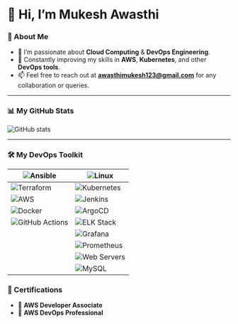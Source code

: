 # 👋 Hi, I’m Mukesh Awasthi  

### 🌟 About Me  
- 👀 I’m passionate about **Cloud Computing** & **DevOps Engineering**.  
- 🌱 Constantly improving my skills in **AWS**, **Kubernetes**, and other **DevOps tools**.  
- 📫 Feel free to reach out at **awasthimukesh123@gmail.com** for any collaboration or queries.  

---

### 📊 My GitHub Stats  

![GitHub stats](https://github-readme-stats.vercel.app/api?username=mukes137&show_icons=true&hide_rank=true&theme=radical)

---

### 🛠️ My DevOps Toolkit  
| ![Ansible](https://img.shields.io/badge/-Ansible-darkred?style=for-the-badge&logo=ansible&logoColor=white) | ![Linux](https://img.shields.io/badge/-Linux-009639?style=for-the-badge&logo=linux&logoColor=white) |  
| --- | --- |  
| ![Terraform](https://img.shields.io/badge/-Terraform-blueviolet?style=for-the-badge&logo=terraform&logoColor=white) | ![Kubernetes](https://img.shields.io/badge/-Kubernetes-blue?style=for-the-badge&logo=kubernetes&logoColor=white) |  
| ![AWS](https://img.shields.io/badge/-AWS-orange?style=for-the-badge&logo=amazon-aws&logoColor=white) | ![Jenkins](https://img.shields.io/badge/-Jenkins-orange?style=for-the-badge&logo=jenkins&logoColor=white) |  
| ![Docker](https://img.shields.io/badge/-Docker-skyblue?style=for-the-badge&logo=docker&logoColor=white) | ![ArgoCD](https://img.shields.io/badge/-ArgoCD-33a8f2?style=for-the-badge&logo=argo&logoColor=white) |  
| ![GitHub Actions](https://img.shields.io/badge/-GitHub%20Actions-darkblue?style=for-the-badge&logo=githubactions&logoColor=white) | ![ELK Stack](https://img.shields.io/badge/-ELK%20Stack-d33d3d?style=for-the-badge&logo=elasticsearch&logoColor=white) |  
|  | ![Grafana](https://img.shields.io/badge/-Grafana-000000?style=for-the-badge&logo=grafana&logoColor=white) |  
|  | ![Prometheus](https://img.shields.io/badge/-Prometheus-00d0f2?style=for-the-badge&logo=prometheus&logoColor=white) |  
|  | ![Web Servers](https://img.shields.io/badge/-Web%20Servers-0078d4?style=for-the-badge&logo=nginx&logoColor=white) |  
|  | ![MySQL](https://img.shields.io/badge/-MySQL-4479A1?style=for-the-badge&logo=mysql&logoColor=white) |  

### 📜 Certifications
- 🏅 **AWS Developer Associate**  
- 🏅 **AWS DevOps Professional**  

